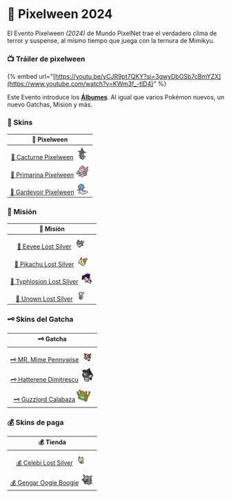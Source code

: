 # 🎃 Pixelween 2024

El Evento Pixelween _(2024)_ de Mundo PixelNet trae el verdadero clima de terror y suspense, al mismo tiempo que juega con la ternura de Mimikyu.

### 📺 Tráiler de pixelween

{% embed url="[https://youtu.be/yCJR9pt7QKY?si=3gwyDbOSb7cBmYZX](https://www.youtube.com/watch?v=KWm3f_-tlD4)" %}

Este Evento introduce los **[Álbumes](../../funciones/Album.md)**. Al igual que varios Pokémon nuevos, un nuevo Gatchas, Mision y más.

### 🎃 Skins

| 👻 Pixelween |
| :------: |
| [👻 Cacturne Pixelween](pixelween-cacturne-pixelween.md) ![Sprite de Cacturne Pixelween](../../images/pokemon/pixelween/cacturne-sprite.png)|
| [👻 Primarina Pixelween](pixelween-primarina-pixelween.md) ![Sprite de Primarina Pixelween](../../images/pokemon/pixelween/primarina-sprite.png)|
| [👻 Gardevoir Pixelween](pixelween-gardevoir-pixelween.md) ![Sprite de Gardevoir Pixelween](../../images/pokemon/pixelween/gardevoir-sprite.png)|

### 📕 Misión

| 📕 Misión |
| :---: |
| [📕 Eevee Lost Silver](mision-eevee-lostsilver.md) ![Sprite de Eevee Pennywise](../../images/pokemon/pixelween/ls2-sprite.png)|
| [📕 Pikachu Lost Silver](mision-pikachu-lostsilver.md) ![Sprite de Pikachu Dimitrescu](../../images/pokemon/pixelween/ls1-sprite.png)|
| [📕 Typhlosion Lost Silver](mision-typhlosion-lostsilver.md) ![Sprite de Typhlosion Calabaza](../../images/pokemon/pixelween/ls3-sprite.png)|
| [📕 Unown Lost Silver](mision-unown-lostsilver.md) ![Sprite de Unown Calabaza](../../images/pokemon/pixelween/ls-v-sprite.png)|

### 🗝️ Skins del Gatcha

| 🗝️ Gatcha |
| :---: |
| [🗝️ MR. Mime Pennywise](gatcha-mrmime-pennywise.md) ![Sprite de MR. Mime Pennywise](../../images/pokemon/pixelween/pennywise-sprite.png)|
| [🗝️ Hatterene Dimitrescu](gatcha-hatterene-dimitrescu.md) ![Sprite de Hatterene Dimitrescu](../../images/pokemon/pixelween/dimitrescu-sprite.png)|
| [🗝️ Guzzlord Calabaza](gatcha-guzzlord-calabaza.md) ![Sprite de Guzzlord Calabaza](../../images/pokemon/pixelween/calabaza-sprite.png)|

### 💰 Skins de paga

| 💰 Tienda |
| :---: |
| [💰 Celebi Lost Silver](paga-celebi-lostsilver.md) ![Sprite de Celebi Lost Silver](../../images/pokemon/pixelween/ls4-sprite.png)|
| [💰 Gengar Oogie Boogie](paga-gengar-oogieboogie.md) ![Sprite de Gengar Oogie Boogie](../../images/pokemon/pixelween/oogieboogie-sprite.png)|
